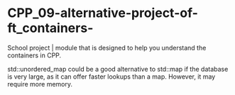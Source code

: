 # CPP_09-alternative-project-of-ft_containers-
School project | module that is designed to help you understand the containers in CPP.

std::unordered_map could be a good alternative to std::map if the database is very large, as it can offer faster lookups than a map. However, it may require more memory.
